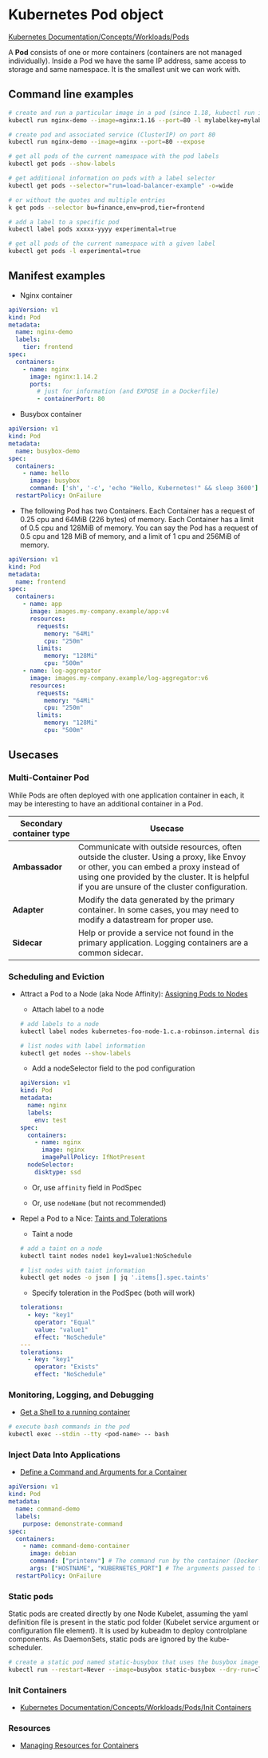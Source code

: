 # Kubernetes Pod object

[Kubernetes Documentation/Concepts/Workloads/Pods](https://kubernetes.io/docs/concepts/workloads/pods/)

A **Pod** consists of one or more containers (containers are not managed individually). Inside a Pod we have the same IP address, same access to storage and same namespace. It is the smallest unit we can work with.

## Command line examples

```bash
# create and run a particular image in a pod (since 1.18, kubectl run is only used to create pods)
kubectl run nginx-demo --image=nginx:1.16 --port=80 -l mylabelkey=mylabelvalue

# create pod and associated service (ClusterIP) on port 80
kubectl run nginx-demo --image=nginx --port=80 --expose

# get all pods of the current namespace with the pod labels
kubectl get pods --show-labels

# get additional information on pods with a label selector
kubectl get pods --selector="run=load-balancer-example" -o=wide

# or without the quotes and multiple entries
k get pods --selector bu=finance,env=prod,tier=frontend

# add a label to a specific pod
kubectl label pods xxxxx-yyyy experimental=true

# get all pods of the current namespace with a given label
kubectl get pods -l experimental=true
```

## Manifest examples

- Nginx container

```yaml
apiVersion: v1
kind: Pod
metadata:
  name: nginx-demo
  labels:
    tier: frontend
spec:
  containers:
    - name: nginx
      image: nginx:1.14.2
      ports:
        # just for information (and EXPOSE in a Dockerfile)
        - containerPort: 80
```

- Busybox container

```yaml
apiVersion: v1
kind: Pod
metadata:
  name: busybox-demo
spec:
  containers:
    - name: hello
      image: busybox
      command: ['sh', '-c', 'echo "Hello, Kubernetes!" && sleep 3600']
  restartPolicy: OnFailure
```

- The following Pod has two Containers. Each Container has a request of 0.25 cpu and 64MiB (226 bytes) of memory. Each Container has a limit of 0.5 cpu and 128MiB of memory. You can say the Pod has a request of 0.5 cpu and 128 MiB of memory, and a limit of 1 cpu and 256MiB of memory.

```yaml
apiVersion: v1
kind: Pod
metadata:
  name: frontend
spec:
  containers:
    - name: app
      image: images.my-company.example/app:v4
      resources:
        requests:
          memory: "64Mi"
          cpu: "250m"
        limits:
          memory: "128Mi"
          cpu: "500m"
    - name: log-aggregator
      image: images.my-company.example/log-aggregator:v6
      resources:
        requests:
          memory: "64Mi"
          cpu: "250m"
        limits:
          memory: "128Mi"
          cpu: "500m"
```

## Usecases

### Multi-Container Pod

While Pods are often deployed with one application container in each, it may be interesting to have an additional container in a Pod.

Secondary container type | Usecase
------------------------ | -------
**Ambassador** | Communicate with outside resources, often outside the cluster. Using a proxy, like Envoy or other, you can embed a proxy instead of using one provided by the cluster. It is helpful if you are unsure of the cluster configuration.
**Adapter** | Modify the data generated by the primary container. In some cases, you may need to modify a datastream for proper use.
**Sidecar** | Help or provide a service not found in the primary application. Logging containers are a common sidecar.

### Scheduling and Eviction

- Attract a Pod to a Node (aka Node Affinity): [Assigning Pods to Nodes](https://kubernetes.io/docs/concepts/scheduling-eviction/assign-pod-node/)

  - Attach label to a node

  ```bash
  # add labels to a node
  kubectl label nodes kubernetes-foo-node-1.c.a-robinson.internal disktype=ssd
  
  # list nodes with label information
  kubectl get nodes --show-labels
  ```

  - Add a nodeSelector field to the pod configuration

  ```yaml
  apiVersion: v1
  kind: Pod
  metadata:
    name: nginx
    labels:
      env: test
  spec:
    containers:
      - name: nginx
        image: nginx
        imagePullPolicy: IfNotPresent
    nodeSelector:
      disktype: ssd
  ```

  - Or, use `affinity` field in PodSpec

  - Or, use `nodeName` (but not recommended)

- Repel a Pod to a Nice: [Taints and Tolerations](https://kubernetes.io/docs/concepts/scheduling-eviction/taint-and-toleration/)

  - Taint a node

  ```bash
  # add a taint on a node
  kubectl taint nodes node1 key1=value1:NoSchedule
  
  # list nodes with taint information
  kubectl get nodes -o json | jq '.items[].spec.taints'
  ```

  - Specify toleration in the PodSpec (both will work)

  ```yaml
  tolerations:
    - key: "key1"
      operator: "Equal"
      value: "value1"
      effect: "NoSchedule"
  ---
  tolerations:
    - key: "key1"
      operator: "Exists"
      effect: "NoSchedule"
  ```

### Monitoring, Logging, and Debugging

- [Get a Shell to a running container](https://kubernetes.io/docs/tasks/debug-application-cluster/get-shell-running-container/)

```bash
# execute bash commands in the pod
kubectl exec --stdin --tty <pod-name> -- bash
```

### Inject Data Into Applications

- [Define a Command and Arguments for a Container](https://kubernetes.io/docs/tasks/inject-data-application/define-command-argument-container/)

```yaml
apiVersion: v1
kind: Pod
metadata:
  name: command-demo
  labels:
    purpose: demonstrate-command
spec:
  containers:
    - name: command-demo-container
      image: debian
      command: ["printenv"] # The command run by the container (Docker field: Entrypoint)
      args: ["HOSTNAME", "KUBERNETES_PORT"] # The arguments passed to the command (Docker field: Cmd)
  restartPolicy: OnFailure
```

### Static pods

Static pods are created directly by one Node Kubelet, assuming the yaml definition file is present in the static pod folder (Kubelet service argument or configuration file element). It is used by kubeadm to deploy controlplane components. As DaemonSets, static pods are ignored by the kube-scheduler.

```bash
# create a static pod named static-busybox that uses the busybox image and the command sleep 1000
kubectl run --restart=Never --image=busybox static-busybox --dry-run=client -o yaml --command -- sleep 1000 > /etc/kubernetes/manifests/static-busybox.yaml
```

### Init Containers

- [Kubernetes Documentation/Concepts/Workloads/Pods/Init Containers](https://kubernetes.io/docs/concepts/workloads/pods/init-containers/)

### Resources

- [Managing Resources for Containers](https://kubernetes.io/docs/concepts/configuration/manage-resources-containers/)
